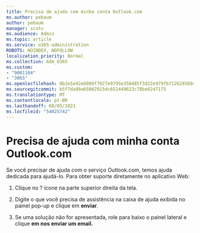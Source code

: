 ```yaml
---
title: Precisa de ajuda com minha conta Outlook.com
ms.author: pebaum
author: pebaum
manager: scotv
ms.audience: Admin
ms.topic: article
ms.service: o365-administration
ROBOTS: NOINDEX, NOFOLLOW
localization_priority: Normal
ms.collection: Adm_O365
ms.custom:
- "9001104"
- "3065"
ms.openlocfilehash: 0b2e5e92eb009f7027e9795e358485f3d22e979fb7126285694dd2b3a7ea70b7
ms.sourcegitcommit: b5f7da89a650d2915dc652449623c78be6247175
ms.translationtype: MT
ms.contentlocale: pt-BR
ms.lasthandoff: 08/05/2021
ms.locfileid: "54025742"
---
```

# <a name="need-help-with-my-outlookcom-account"></a>Precisa de ajuda com minha conta Outlook.com

Se você precisar de ajuda com o serviço Outlook.com, temos ajuda dedicada para ajudá-lo. Para obter suporte diretamente no aplicativo Web: 

1. Clique no ? ícone na parte superior direita da tela. 

2. Digite o que você precisa de assistência na caixa de ajuda exibida no painel pop-up e clique em **enviar**. 

3. Se uma solução não for apresentada, role para baixo o painel lateral e clique **em nos enviar um email.**
